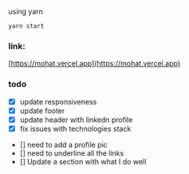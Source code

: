 using yarn

```
yarn start
```

### link:

[https://mohat.vercel.app](https://mohat.vercel.app)

### todo

- [x] update responsiveness
- [x] update footer
- [x] update header with linkedn profile
- [x] fix issues with technologies stack
- [] need to add a profile pic
- [] need to underline all the links
- [] Update a section with what I do well

